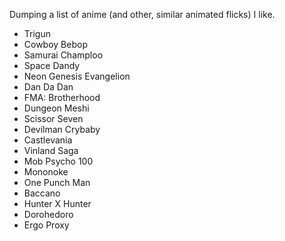 
Dumping a list of anime (and other, similar animated flicks) I like.

- Trigun
- Cowboy Bebop
- Samurai Champloo
- Space Dandy
- Neon Genesis Evangelion
- Dan Da Dan
- FMA: Brotherhood
- Dungeon Meshi
- Scissor Seven
- Devilman Crybaby
- Castlevania
- Vinland Saga
- Mob Psycho 100
- Mononoke
- One Punch Man
- Baccano
- Hunter X Hunter
- Dorohedoro
- Ergo Proxy
